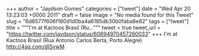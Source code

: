 
+++
author = "Jaydson Gomes"
categories = ["tweet"]
date = "Wed Apr 20 13:23:03 +0000 2011"
draft = false
image = "No media found for this Tweet"
slug = "6d8577f606f160d1d0ba4a6185db30b0faba8e82"
tags = ["tweet"]
title = """I'm at Kactoos Brasil (Ru..."""
tweet = true
tweet_url = "https://twitter.com/jaydson/status/60694970457260033"
+++
I'm at Kactoos Brasil (Rua Antonio Carlos Berta, Porto Alegre) http://4sq.com/dISvwM
